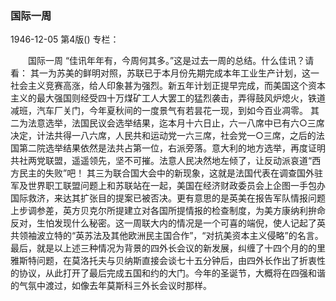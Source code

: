### 国际一周

1946-12-05
第4版()
专栏：

　　国际一周
    “佳讯年年有，今周何其多。”这是过去一周的总结。什么佳讯？请看：
    其一为苏美的鲜明对照，苏联已于本月份先期完成本年工业生产计划，这一社会主义竞赛高涨，给人印象甚为强烈。新五年计划正提早完成，而美国这个资本主义的最大强国则经受四十万煤矿工人大罢工的猛烈袭击，弄得鼓风炉熄火，铁道减班，汽车厂关门，今年夏秋间的一度景气有若昙花一现，到如今百业凋零。
    其二为法意选举，法国民议会选举结果，迄本月十六日止，六一八席中已有六○三席决定，计法共得一八六席，人民共和运动党一六三席，社会党一○三席，之后的法国第二院选举结果依然是法共占第一位，右派旁落。意大利的地方选举，再度证明共社两党联盟，遥遥领先，坚不可摧。法意人民决然地左倾了，让反动派哀道“西方民主的失败”吧！
    其三为联合国大会中的新现象，这就是法国代表在调查国外驻军及世界职工联盟问题上和苏联站在一起，美国在经济财政委员会上企图一手包办国际救济，来达其扩张目的提案已被否决。更有意思的是英美在报告军队情报问题上步调参差，英方贝克尔所提建立对各国所提情报的检查制度，为美方康纳利拚命反对，生怕发现什么秘密。这一周联大内的情况是一个可喜的端倪，使人记起了英共领袖波立特的“英苏法及其他欧洲民主国合作”，“对抗美资本主义侵略”的名言。
    最后，就是以上述三种情况为背景的四外长会议的新发展，纠缠了十四个月的的里雅斯特问题，在莫洛托夫与贝纳斯直接会谈七十五分钟后，由四外长作出了折衷性的协议，从此打开了最后完成五国和约的大门。今年的圣诞节，大概将在四强和谐的气氛中渡过，如像去年莫斯科三外长会议时那样。
